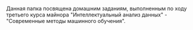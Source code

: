 Данная папка посвящена домашним заданиям, выполненным по ходу третьего курса майнора "Интеллектуальный анализ данных" - "Современные методы машинного обучения".
